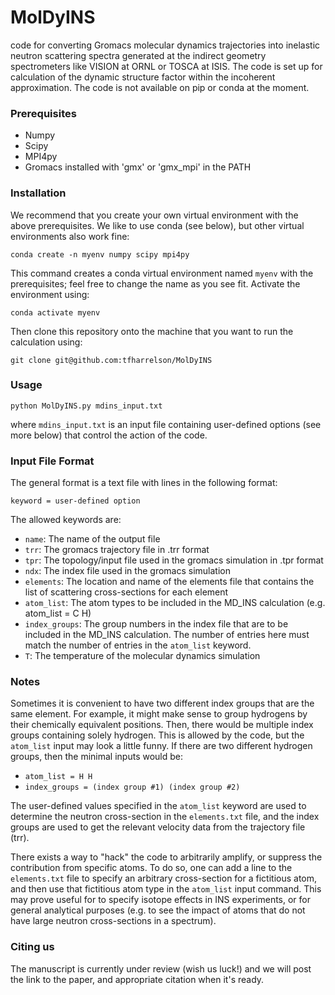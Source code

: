 # MolDyINS
code for converting Gromacs molecular dynamics trajectories into inelastic neutron scattering spectra generated at the indirect geometry spectrometers like VISION at ORNL or TOSCA at ISIS. The code is set up for calculation of the dynamic structure factor within the incoherent approximation. The code is not available on pip or conda at the moment. 

### Prerequisites
- Numpy
- Scipy
- MPI4py
- Gromacs installed with 'gmx' or 'gmx_mpi' in the PATH

### Installation

We recommend that you create your own virtual environment with the above prerequisites. We like to use conda (see below), but other virtual environments also work fine:

`conda create -n myenv numpy scipy mpi4py`

This command creates a conda virtual environment named `myenv` with the prerequisites; feel free to change the name as you see fit. Activate the environment using:

`conda activate myenv`

Then clone this repository onto the machine that you want to run the calculation using:

`git clone git@github.com:tfharrelson/MolDyINS`

### Usage

`python MolDyINS.py mdins_input.txt`

where `mdins_input.txt` is an input file containing user-defined options (see more below) that control the action of the code.

### Input File Format

The general format is a text file with lines in the following format:

`keyword = user-defined option`

The allowed keywords are:

- `name`: The name of the output file
- `trr`: The gromacs trajectory file in .trr format
- `tpr`: The topology/input file used in the gromacs simulation in .tpr format
- `ndx`: The index file used in the gromacs simulation
- `elements`: The location and name of the elements file that contains the list of scattering cross-sections for each element
- `atom_list`: The atom types to be included in the MD_INS calculation (e.g. atom_list = C H)
- `index_groups`: The group numbers in the index file that are to be included in the MD_INS calculation. The number of entries here must match the number of entries in the `atom_list` keyword.
- `T`: The temperature of the molecular dynamics simulation  

### Notes

Sometimes it is convenient to have two different index groups that are the same element. For example, it might make sense to group hydrogens by their chemically equivalent positions. Then, there would be multiple index groups containing solely hydrogen. This is allowed by the code, but the `atom_list` input may look a little funny. If there are two different hydrogen groups, then the minimal inputs would be:

- `atom_list = H H`
- `index_groups = (index group #1) (index group #2)`

The user-defined values specified in the `atom_list` keyword are used to determine the neutron cross-section in the `elements.txt` file, and the index groups are used to get the relevant velocity data from the trajectory file (trr).

There exists a way to "hack" the code to arbitrarily amplify, or suppress the contribution from specific atoms. To do so, one can add a line to the `elements.txt` file to specify an arbitrary cross-section for a fictitious atom, and then use that fictitious atom type in the `atom_list` input command. This may prove useful for to specify isotope effects in INS experiments, or for general analytical purposes (e.g. to see the impact of atoms that do not have large neutron cross-sections in a spectrum).

### Citing us

The manuscript is currently under review (wish us luck!) and we will post the link to the paper, and appropriate citation when it's ready.
